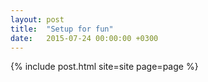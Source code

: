 ```yaml
---
layout: post
title:  "Setup for fun"
date:   2015-07-24 00:00:00 +0300
---
```

{% include post.html site=site page=page %}
